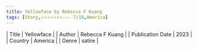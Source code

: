 ```yaml
---
title: Yellowface by Rebecca F Kuang
tags: [Story,⭐⭐⭐⭐⭐⭐⭐☆☆☆ 7/10,America]
---     
```

| Title | Yellowface  |
| Author |  Rebecca F Kuang  |
| Publication Date | 2023   |
| Country | America |
| Genre | satire  |
        